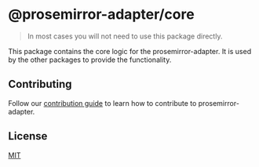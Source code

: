 # @prosemirror-adapter/core

> In most cases you will not need to use this package directly.

This package contains the core logic for the prosemirror-adapter.
It is used by the other packages to provide the functionality.

## Contributing

Follow our [contribution guide](../../CONTRIBUTING.md) to learn how to contribute to prosemirror-adapter.

## License

[MIT](../../LICENSE)
